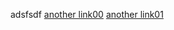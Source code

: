adsfsdf
[another link00](_posts/2022-09-30-a-post.md)
[another link01](../../../test-blog/blob/main/_posts/2022-09-29-test-post.md)
